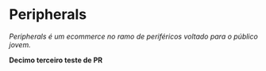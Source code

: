 # Peripherals 

*Peripherals é um ecommerce no ramo de periféricos voltado para o público jovem.*

**Decimo terceiro teste de PR**